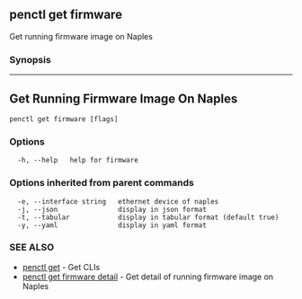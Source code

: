## penctl get firmware

Get running firmware image on Naples

### Synopsis



-------------------------------
 Get Running Firmware Image On Naples 
-------------------------------


```
penctl get firmware [flags]
```

### Options

```
  -h, --help   help for firmware
```

### Options inherited from parent commands

```
  -e, --interface string   ethernet device of naples
  -j, --json               display in json format
  -t, --tabular            display in tabular format (default true)
  -y, --yaml               display in yaml format
```

### SEE ALSO
* [penctl get](penctl_get.md)	 - Get CLIs
* [penctl get firmware detail](penctl_get_firmware_detail.md)	 - Get detail of running firmware image on Naples

